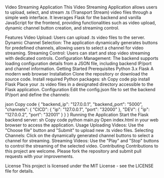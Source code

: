 Video Streaming Application
This Video Streaming Application allows users to upload, select, and stream .ts (Transport Stream) video files through a simple web interface. It leverages Flask for the backend and vanilla JavaScript for the frontend, providing functionalities such as video upload, dynamic channel button creation, and streaming control.

Features
Video Upload: Users can upload .ts video files to the server.
Dynamic Channel Selection: The application dynamically generates buttons for predefined channels, allowing users to select a channel for video streaming.
Streaming Control: Users can start and stop video streaming with dedicated controls.
Configuration Management: The backend supports loading configuration details from a JSON file, including backend IP/port and channel information.
Getting Started
Prerequisites
Python 3.x
Flask
A modern web browser
Installation
Clone the repository or download the source code.
Install required Python packages:
sh
Copy code
pip install Flask
Place your .ts video files in a designated directory accessible to the Flask application.
Configuration
Edit the config.json file to set the backend IP/port and define the channels:

json
Copy code
{
    "backend_ip": "127.0.0.1",
    "backend_port": "5000",
    "channels": {
        "CICD": {
            "ip": "127.0.0.1",
            "port": "32000"
        },
        "DEV": {
            "ip": "127.0.0.2",
            "port": "32001"
        }
    }
}
Running the Application
Start the Flask backend server:
sh
Copy code
python main.py
Open index.html in your web browser to access the application.
Usage
Uploading Videos: Use the "Choose file" button and "Submit" to upload new .ts video files.
Selecting Channels: Click on the dynamically generated channel buttons to select a channel for streaming.
Streaming Videos: Use the "Play" and "Stop" buttons to control the streaming of the selected video.
Contributing
Contributions to this project are welcome. Please fork the repository and submit pull requests with your improvements.

License
This project is licensed under the MIT License - see the LICENSE file for details.

